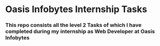 # Oasis Infobytes Internship Tasks
### This repo consists all the level 2 Tasks of which I have completed during my internship as Web Developer at Oasis Infobytes
